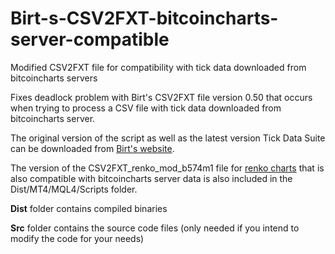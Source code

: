 # Birt-s-CSV2FXT-bitcoincharts-server-compatible
Modified CSV2FXT file for compatibility with tick data downloaded from bitcoincharts servers

Fixes deadlock problem with Birt's CSV2FXT file version 0.50 that occurs when trying to process a CSV file with tick data downloaded from bitcoincharts server. 

The original version of the script as well as the latest version Tick Data Suite can be downloaded from [Birt's website](http://1dc2d3r2-46k2w4qs3r5lgbs6w.hop.clickbank.net/).

The version of the CSV2FXT_renko_mod_b574m1 file for [renko charts](https://www.az-invest.eu/renko-tick-chart-plug-in-for-metatrader4) that is also compatible with bitcoincharts server data is also included in the Dist/MT4/MQL4/Scripts folder.

**Dist** folder contains compiled binaries

**Src** folder contains the source code files (only needed if you intend to modify the code for your needs)

